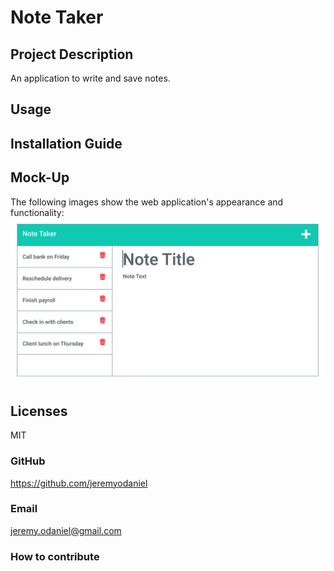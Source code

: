   # Note Taker

  ## Project Description
  An application to write and save notes.

  ## Usage
  
  ## Installation Guide
  
  ## Mock-Up
  The following images show the web application's appearance and functionality:
  ![Mock-up](develop/public/assets/images/mock-up.png "Mock-up")

  ## Licenses
  MIT

  ### GitHub
  https://github.com/jeremyodaniel

  ### Email
  jeremy.odaniel@gmail.com

  ### How to contribute
  
